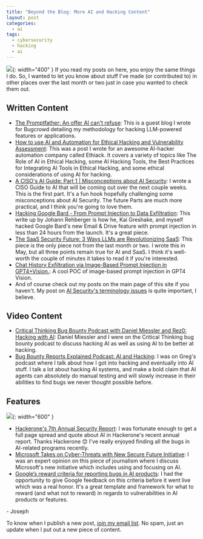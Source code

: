 ```yaml
---
title: "Beyond the Blog: More AI and Hacking Content"
layout: post
categories:
  - ai
tags:
  - cybersecurity
  - hacking
  - ai
---
```


![](https://i.imgur.com/ZnybvUR.png){: width="400" }
If you read my posts on here, you enjoy the same things I do. So, I wanted to let you know about stuff I've made (or contributed to) in other places over the last month or two just in case you wanted to check them out.

## Written Content
- [The Promptfather: An offer AI can't refuse](https://www.bugcrowd.com/resources/levelup/the-promptfather-an-offer-ai-cant-refuse/a): This is a guest blog I wrote for Bugcrowd detailing my methodology for hacking LLM-powered features or applications.
- [How to use AI and Automation for Ethical Hacking and Vulnerability Assessment](https://blog.ethiack.com/blog/ai-automation-ethical-hacking-vulnerability-assessment): This was a post I wrote for an awesome AI-hacker automation company called Ethiack. It covers a variety of topics like The Role of AI in Ethical Hacking, some AI Hacking Tools, the Best Practices for Integrating AI Tools in Ethical Hacking, and some ethical considerations of using AI for hacking.
- [A CISO's AI Guide: Part 1 \| Misconceptions about AI Security](https://appomni.com/ciso-guide-ai-security-part-1/): I wrote a CISO Guide to AI that will be coming out over the next couple weeks. This is the first part. It's a fun hook hopefully challenging some misconceptions about AI Security. The future Parts are much more practical, and I think you're going to love them.
- [Hacking Google Bard - From Prompt Injection to Data Exfiltration](https://embracethered.com/blog/posts/2023/google-bard-data-exfiltration/): This write up by Johann Rehberger is how he, Kai Greshake, and myself hacked Google Bard's new Email & Drive feature with prompt injection in less than 24 hours from the launch. It's a great piece.
- [The SaaS Security Future: 3 Ways LLMs are Revolutionizing SaaS](https://appomni.com/blog_post/3-ways-llms-are-revolutionizing-saas-security/): This piece is the only piece not from the last month or two. I wrote this in May, but all three points remain true for AI and SaaS. I think it's well-worth the couple of minutes it takes to read it if you're interested.
- [Chat History Exfiltration via Image-Based Prompt Injection in GPT4+Vision.](https://twitter.com/rez0__/status/1706665676423761989): A cool POC of image-based prompt injection in GPT4 Vision.
- And of course check out my posts on the main page of this site if you haven't. My post on [AI Security's terminology issues](https://josephthacker.com/ai/2023/10/16/ai-security-terminology-issues.html) is quite important, I believe.

## Video Content
- [Critical Thinking Bug Bounty Podcast with Daniel Miessler and Rez0: Hacking with AI](https://www.youtube.com/watch?v=Jt2d3XA07ig): Daniel Miessler and I were on the Critical Thinking bug bounty podcast to discuss hacking AI as well as using AI to be better at hacking.
- [Bug Bounty Reports Explained Podcast: AI and Hacking](https://www.youtube.com/watch?v=zY7dz4Dx5tc&t=21s): I was on Greg's podcast where I talk about how I got into hacking and eventually into AI stuff. I talk a lot about hacking AI systems, and make a bold claim that AI agents can absolutely do manual testing and will slowly increase in their abilities to find bugs we never thought possible before.

## Features
![](https://i.imgur.com/M9cmh9b.png){: width="600" }
- [Hackerone's 7th Annual Security Report](https://www.hackerone.com/reports/7th-annual-hacker-powered-security-report): I was fortunate enough to get a full page spread and quote about AI in Hackerone's recent annual report. Thanks Hackerone 😊 I've really enjoyed finding all the bugs in AI-related programs recently.
- [Microsoft Takes on Cyber-Threats with New Secure Future Initiative](https://www.infosecurity-magazine.com/news/microsoft-secure-future-initiative/): I was an expert opinion on this piece of journalism where I discuss Microsoft's new initiative which includes using and focusing on AI.
- [Google’s reward criteria for reporting bugs in AI products](https://security.googleblog.com/2023/10/googles-reward-criteria-for-reporting.html): I had the opportunity to give Google feedback on this criteria before it went live which was a real honor. It's a great template and framework for what to reward (and what not to reward) in regards to vulnerabilities in AI products or features.

\- Joseph

To know when I publish a new post, [join my email list](https://thacker.beehiiv.com/subscribe). No spam, just an update when I put out a new piece of content.

<meta name="twitter:card" content="summary_large_image" />
<meta name="twitter:site" content="@rez0__" />
<meta name="twitter:creator" content="@rez0__" />
<meta property="og:url" content="https://josephthacker.com/ai/2023/11/04/beyond-the-blog.html" />
<meta property="og:title" content="Beyond the Blog: More AI and Hacking Content" />
<meta property="og:description" content="Content I've made or helped with that aren't on the blog" />
<meta property="og:image" content="https://i.imgur.com/ZnybvUR.png" />

